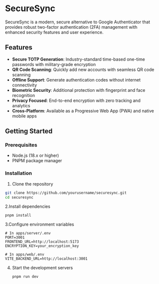# SecureSync

SecureSync is a modern, secure alternative to Google Authenticator that provides robust two-factor authentication (2FA) management with enhanced security features and user experience.

## Features

- **Secure TOTP Generation**: Industry-standard time-based one-time passwords with military-grade encryption
- **QR Code Scanning**: Quickly add new accounts with seamless QR code scanning
- **Offline Support**: Generate authentication codes without internet connectivity
- **Biometric Security**: Additional protection with fingerprint and face recognition
- **Privacy Focused**: End-to-end encryption with zero tracking and analytics
- **Cross-Platform**: Available as a Progressive Web App (PWA) and native mobile apps

## Getting Started

### Prerequisites
- Node.js (18.x or higher)
- PNPM package manager

### Installation

1. Clone the repository
```bash
git clone https://github.com/yourusername/securesync.git
cd securesync
```

2.Install dependencies
```
pnpm install
```
3.Configure environment variables
```
# In apps/server/.env
PORT=3001
FRONTEND_URL=http://localhost:5173
ENCRYPTION_KEY=your_encryption_key

# In apps/web/.env
VITE_BACKEND_URL=http://localhost:3001
```
4. Start the development servers
   ```
   pnpm run dev
  ```
